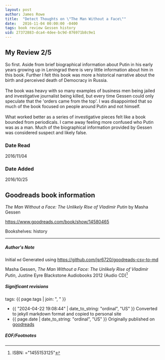 ```yaml
---
layout: post
author: James Rowe
title:  "Detect Thoughts on \"The Man Without a Face\""
date:   2016-11-04 00:00:00 -0400
tags: book review Gessen history
uid: 27372883-dca4-4dee-bc9d-876971b8c9e1
---
```


<!-- highly dependent on how you personally use jekyll templates, and how you want this to show up -->
<!-- escape any jekyll keys with double brackets -->

## My Review 2/5

So first. Aside from brief biographical information about Putin in his early years growing up in Leningrad there is very little information about him in this book. Further I felt this book was more a historical narrative about the birth and perceived death of Democracy in Russia.<br/><br/>The book was heavy with so many examples of business men being jailed and investigative journalist being killed, but every time Gessen could only speculate that the 'orders came from the top'. I was disappointed that so much of the book focused on people around Putin and not himself.<br/><br/>What worked better as a series of investigative pieces felt like a book bounded from periodicals. I came away feeling more confused who Putin was as a man. Much of the biographical information provided by Gessen was considered suspect and likely false.

### Date Read
2016/11/04

### Date Added
2016/10/25

## Goodreads book information

*The Man Without a Face: The Unlikely Rise of Vladimir Putin* by Masha Gessen

https://www.goodreads.com/book/show/14580465

Bookshelves: history

---

##### Author's Note

Initial `md` Generated using https://github.com/jsr6720/goodreads-csv-to-md

Masha Gessen, *The Man Without a Face: The Unlikely Rise of Vladimir Putin*, Justine Eyre Blackstone Audiobooks 2012 (Audio CD)[^1]

##### Significant revisions

tags: {{ page.tags | join: ", " }} <!-- todo move this somewhere -->

- {{ "2024-04-22 19:08:44" | date_to_string: "ordinal", "US" }} Converted to jekyll markdown format and copied to personal site
- {{ page.date | date_to_string: "ordinal", "US" }} Originally published on [goodreads](https://www.goodreads.com)

##### EOF/Footnotes

[^1]: ISBN: ="1455153125"